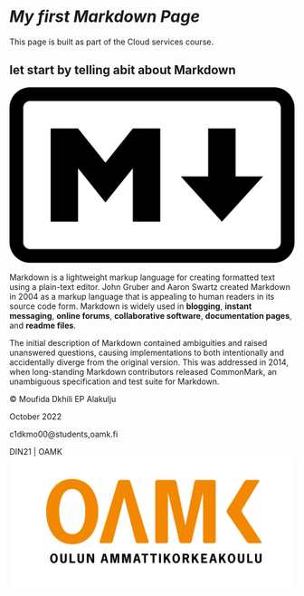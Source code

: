# *My first Markdown Page*


This page is built as part of the Cloud services course.



## let start by telling abit about Markdown

![alt text](https://github.com/mufidaA/mufidaA.github.io/blob/20e3101a7bb8da2e603ec7880faa26f13085912e/media/Markdown-mark.svg.png "markdown Logo")

Markdown is a lightweight markup language for creating formatted text using a plain-text editor. John Gruber and Aaron Swartz created Markdown in 2004 as a markup language that is appealing to human readers in its source code form. Markdown is widely used in **blogging**, **instant messaging**, **online forums**, **collaborative software**, **documentation pages**, and **readme files**.

The initial description of Markdown contained ambiguities and raised unanswered questions, causing implementations to both intentionally and accidentally diverge from the original version. This was addressed in 2014, when long-standing Markdown contributors released CommonMark, an unambiguous specification and test suite for Markdown.



[^1]: [*The course page*](https://tl.oamk.fi/cloudservices).

[^2]: [*Wikipedia*](https://en.wikipedia.org/wiki/Markdown).

[^3]: [*GitHub*](https://github.com/adam-p/markdown-here/wiki/Markdown-Cheatsheet).
    


© Moufida Dkhili EP Alakulju

October 2022

c1dkmo00@students,oamk.fi

DIN21 | OAMK
![alt text](https://github.com/mufidaA/mufidaA.github.io/blob/20e3101a7bb8da2e603ec7880faa26f13085912e/media/Toimistokayttoon_Suomeksi-06.png "OAMK Logo")